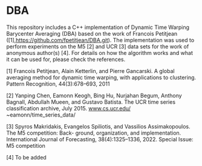 DBA
===
This repository includes a C++ implementation of Dynamic Time Warping Barycenter Averaging (DBA) based on the work of Francois Petitjean ([1],https://github.com/fpetitjean/DBA.git). The implementation was used to perform experiments on the M5 [2] and UCR [3] data sets for the work of anonymous author(s) [4]. For details on how the algorithm works and what it can be used for, please check the references.

[1] Francois Petitjean, Alain Ketterlin, and Pierre Gancarski. A global averaging method for dynamic time warping, with applications to clustering. Pattern Recognition, 44(3):678–693, 2011

[2] Yanping Chen, Eamonn Keogh, Bing Hu, Nurjahan Begum, Anthony Bagnall, Abdullah Mueen,
and Gustavo Batista. The UCR time series classification archive, July 2015. www.cs.ucr.edu/
~eamonn/time_series_data/

[3] Spyros Makridakis, Evangelos Spiliotis, and Vassilios Assimakopoulos. The M5 competition: Back-
ground, organization, and implementation. International Journal of Forecasting, 38(4):1325–1336,
2022. Special Issue: M5 competition

[4] To be added
